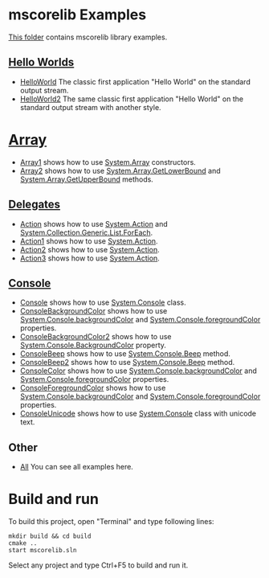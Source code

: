# mscorelib Examples

[This folder](.) contains mscorelib library examples.

## [Hello Worlds](HelloWorlds/README.md)

* [HelloWorld](HelloWorlds/HelloWorld/README.md) The classic first application "Hello World" on the standard output stream.
* [HelloWorld2](HelloWorlds/HelloWorld2/README.md) The same classic first application "Hello World" on the standard output stream with another style.

# [Array](Array/README.md)

* [Array1](Array/Array1/README.md) shows how to use [System.Array](https://learn.microsoft.com/en-us/dotnet/api/system.array) constructors.
* [Array2](Array/Array2/README.md) shows how to use [System.Array.GetLowerBound](https://learn.microsoft.com/en-us/dotnet/api/system.array.getlowerbound) and [System.Array.GetUpperBound](https://learn.microsoft.com/en-us/dotnet/api/system.array.getupperbound) methods.

## [Delegates](Delegates/README.md)

* [Action](Delegates/Action/README.md) shows how to use  [System.Action](https://learn.microsoft.com/en-us/dotnet/api/system.action) and [System.Collection.Generic.List.ForEach](https://learn.microsoft.com/en-us/dotnet/api/system.collections.generic.list-1.foreach#system-collections-generic-list-foreach(system-action(()))).
* [Action1](Delegates/Action1/README.md) shows how to use  [System.Action](https://learn.microsoft.com/en-us/dotnet/api/system.action).
* [Action2](Delegates/Action2/README.md) shows how to use  [System.Action](https://learn.microsoft.com/en-us/dotnet/api/system.action).
* [Action3](Delegates/Action3/README.md) shows how to use  [System.Action](https://learn.microsoft.com/en-us/dotnet/api/system.action).

## [Console](Console/README.md)

* [Console](Console/Console/README.md) shows how to use [System.Console](https://learn.microsoft.com/en-us/dotnet/api/system.console) class.
* [ConsoleBackgroundColor](Console/ConsoleBackgroundColor/README.md) shows how to use [System.Console.backgroundColor](https://learn.microsoft.com/en-us/dotnet/api/system.console.backgroundColor) and [System.Console.foregroundColor](https://learn.microsoft.com/en-us/dotnet/api/system.console.foregroundColor) properties. 
* [ConsoleBackgroundColor2](Console/ConsoleBackgroundColor2/README.md) shows how to use [System.Console.BackgroundColor](https://learn.microsoft.com/en-us/dotnet/api/system.console.backgroundcolor) property.
* [ConsoleBeep](Console/ConsoleBeep/README.md) shows how to use [System.Console.Beep](https://learn.microsoft.com/en-us/dotnet/api/system.console.beep) method.
* [ConsoleBeep2](Console/ConsoleBeep2/README.md) shows how to use [System.Console.Beep](https://learn.microsoft.com/en-us/dotnet/api/system.console.beep) method.
* [ConsoleColor](Console/ConsoleColor/README.md) shows how to use [System.Console.backgroundColor](https://learn.microsoft.com/en-us/dotnet/api/system.console.backgroundColor) and [System.Console.foregroundColor](https://learn.microsoft.com/en-us/dotnet/api/system.console.foregroundColor) properties. 
* [ConsoleForegroundColor](Console/ConsoleForegroundColor/README.md) shows how to use [System.Console.backgroundColor](https://learn.microsoft.com/en-us/dotnet/api/system.console.backgroundColor) and [System.Console.foregroundColor](https://learn.microsoft.com/en-us/dotnet/api/system.console.foregroundColor) properties. 
* [ConsoleUnicode](Console/ConsoleUnicode/README.md) shows how to use [System.Console](https://learn.microsoft.com/en-us/dotnet/api/system.console) class with unicode text.

## Other
* [All](.) You can see all examples here. 

# Build and run

To build this project, open "Terminal" and type following lines:

```batch
mkdir build && cd build
cmake ..
start mscorelib.sln
```

Select any project and type Ctrl+F5 to build and run it.

